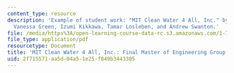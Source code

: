 ```yaml
---
content_type: resource
description: 'Example of student work: "MIT Clean Water 4 All, Inc." by Cash Fitzpatrick,
  Vanessa Green, Izumi Kikkawa, Tamar Losleben, and Andrew Swanton.'
file: /media/https%3A/open-learning-course-data-rc.s3.amazonaws.com/1-782-environmental-engineering-masters-of-engineering-project-fall-2007-spring-2008/2f715571aa5d04a51e25f849b3443305_final_ghana.pdf
file_type: application/pdf
resourcetype: Document
title: 'MIT Clean Water 4 All, Inc.: Final Master of Engineering Group Presentation'
uid: 2f715571-aa5d-04a5-1e25-f849b3443305
---
```

